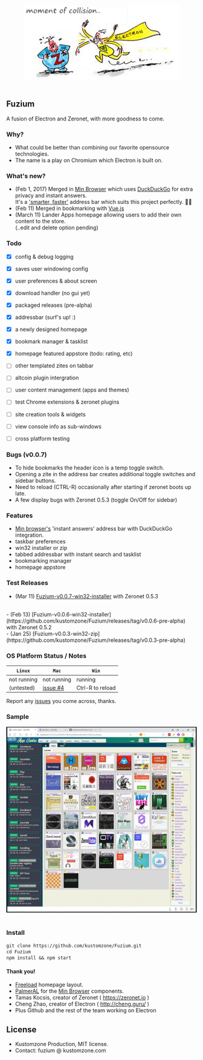 
<div align="center">
  <img src="gfx/zero_electron.jpg"><br><br>
</div>

## Fuzium 

A fusion of Electron and Zeronet, with more goodness to come.


### Why?

 * What could be better than combining our favorite opensource technologies. 
 * The name is a play on Chromium which Electron is built on.

 
### What's new?

- (Feb 1, 2017) Merged in [Min Browser](https://github.com/minbrowser/min) which uses [DuckDuckGo](https://duckduckgo.com/)
  for extra privacy and instant answers.
  <br>
  It's a ['smarter, faster'](https://minbrowser.github.io/min/) address bar which suits
  this project perfectly. :surfing_man:
  <br>
- (Feb 11) Merged in bookmarking with [Vue.js](https://github.com/coligo-io/bookmarking-app-electron-vuejs-firebase)
  <br>
- (March 11) Lander Apps homepage allowing users to add their own content to the store. 
  <br> (..edit and delete option pending)

### Todo

- [x] config & debug logging
- [x] saves user windowing config
- [x] user preferences & about screen
- [x] download handler (no gui yet)
- [x] packaged releases (pre-alpha)
- [x] addressbar (surf's up! :)
- [x] a newly designed homepage
- [x] bookmark manager & tasklist
- [x] homepage featured appstore (todo: rating, etc)
- [ ] other templated zites on tabbar
- [ ] altcoin plugin intergration
- [ ] user content management (apps and themes)
- [ ] test Chrome extensions & zeronet plugins
- [ ] site creation tools & widgets
- [ ] view console info as sub-windows
- [ ] cross platform testing


### Bugs (v0.0.7)

 * To hide bookmarks the header icon is a temp toggle switch.
 * Opening a zite in the address bar creates additional toggle switches and sidebar buttons.
 * Need to reload (CTRL-R) occasionally after starting if zeronet boots up late.
 * A few display bugs with Zeronet 0.5.3 (toggle On/Off for sidebar)

 
### Features

 * [Min browser's](https://minbrowser.github.io/min/) 'instant answers' address bar with DuckDuckGo integration.
 * taskbar preferences
 * win32 installer or zip
 * tabbed addressbar with instant search and tasklist
 * bookmarking manager
 * homepage appstore


### Test Releases


 - (Mar 11) [Fuzium-v0.0.7-win32-installer](https://github.com/kustomzone/Fuzium/releases/tag/v0.0.7-pre-alpha) with Zeronet 0.5.3
 <br>
 - (Feb 13) [Fuzium-v0.0.6-win32-installer](https://github.com/kustomzone/Fuzium/releases/tag/v0.0.6-pre-alpha) with Zeronet 0.5.2
 <br>
 - (Jan 25) [Fuzium-v0.0.3-win32-zip](https://github.com/kustomzone/Fuzium/releases/tag/v0.0.3-pre-alpha)


### OS Platform Status / Notes

| **`Linux`** | **`Mac`** | **`Win`** |
|-------------|-----------|-----------|
| not running | not running | running  |
| (untested)  | [issue #4](https://github.com/kustomzone/Fuzium/issues/4) |Ctrl-R to reload|


Report any [issues](https://github.com/kustomzone/Fuzium/issues) you come across, thanks.


### Sample

 
 <div align="center">
  <img src="gfx/fuzium-screeny2.jpg"><br><br>
 </div>


### Install

```
git clone https://github.com/kustomzone/Fuzium.git
cd Fuzium
npm install && npm start
```

#### Thank you!


 - [Freeload](https://github.com/MagicInventor/FreeLoad) homepage layout.
 - [PalmerAL](https://github.com/PalmerAL) for the [Min Browser](https://github.com/minbrowser) components.
 - Tamas Kocsis, creator of Zeronet ( https://zeronet.io )
 - Cheng Zhao, creator of Electron ( http://cheng.guru/ )
 - Plus Github and the rest of the team working on Electron


License
-------

- Kustomzone Production, MIT license.
- Contact: fuzium @ kustomzone.com

